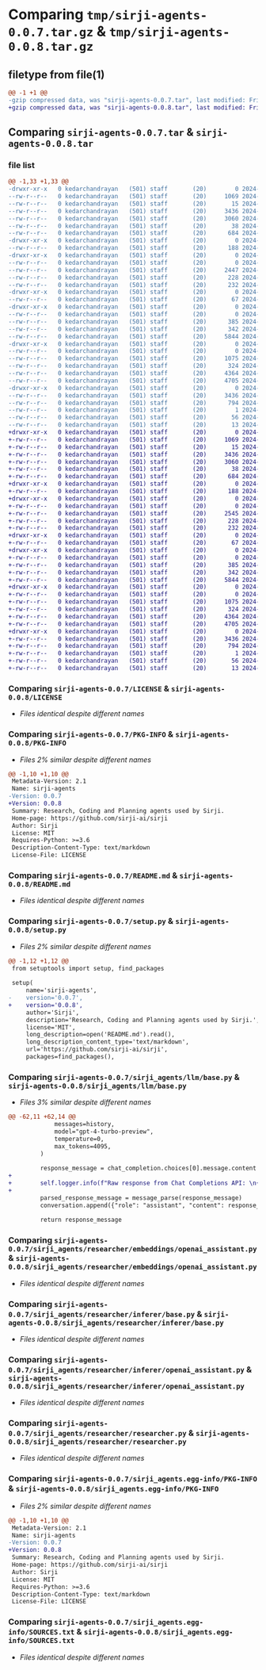 # Comparing `tmp/sirji-agents-0.0.7.tar.gz` & `tmp/sirji-agents-0.0.8.tar.gz`

## filetype from file(1)

```diff
@@ -1 +1 @@
-gzip compressed data, was "sirji-agents-0.0.7.tar", last modified: Fri Apr  5 12:37:24 2024, max compression
+gzip compressed data, was "sirji-agents-0.0.8.tar", last modified: Fri Apr  5 13:25:47 2024, max compression
```

## Comparing `sirji-agents-0.0.7.tar` & `sirji-agents-0.0.8.tar`

### file list

```diff
@@ -1,33 +1,33 @@
-drwxr-xr-x   0 kedarchandrayan   (501) staff       (20)        0 2024-04-05 12:37:24.314843 sirji-agents-0.0.7/
--rw-r--r--   0 kedarchandrayan   (501) staff       (20)     1069 2024-04-05 12:37:19.000000 sirji-agents-0.0.7/LICENSE
--rw-r--r--   0 kedarchandrayan   (501) staff       (20)       15 2024-04-05 12:37:19.000000 sirji-agents-0.0.7/MANIFEST.in
--rw-r--r--   0 kedarchandrayan   (501) staff       (20)     3436 2024-04-05 12:37:24.314363 sirji-agents-0.0.7/PKG-INFO
--rw-r--r--   0 kedarchandrayan   (501) staff       (20)     3060 2024-04-05 12:37:19.000000 sirji-agents-0.0.7/README.md
--rw-r--r--   0 kedarchandrayan   (501) staff       (20)       38 2024-04-05 12:37:24.314955 sirji-agents-0.0.7/setup.cfg
--rw-r--r--   0 kedarchandrayan   (501) staff       (20)      684 2024-04-05 12:37:19.000000 sirji-agents-0.0.7/setup.py
-drwxr-xr-x   0 kedarchandrayan   (501) staff       (20)        0 2024-04-05 12:37:24.306300 sirji-agents-0.0.7/sirji_agents/
--rw-r--r--   0 kedarchandrayan   (501) staff       (20)      188 2024-04-05 12:37:19.000000 sirji-agents-0.0.7/sirji_agents/__init__.py
-drwxr-xr-x   0 kedarchandrayan   (501) staff       (20)        0 2024-04-05 12:37:24.309641 sirji-agents-0.0.7/sirji_agents/llm/
--rw-r--r--   0 kedarchandrayan   (501) staff       (20)        0 2024-04-05 12:37:19.000000 sirji-agents-0.0.7/sirji_agents/llm/__init__.py
--rw-r--r--   0 kedarchandrayan   (501) staff       (20)     2447 2024-04-05 12:37:19.000000 sirji-agents-0.0.7/sirji_agents/llm/base.py
--rw-r--r--   0 kedarchandrayan   (501) staff       (20)      228 2024-04-05 12:37:19.000000 sirji-agents-0.0.7/sirji_agents/llm/coder.py
--rw-r--r--   0 kedarchandrayan   (501) staff       (20)      232 2024-04-05 12:37:19.000000 sirji-agents-0.0.7/sirji_agents/llm/planner.py
-drwxr-xr-x   0 kedarchandrayan   (501) staff       (20)        0 2024-04-05 12:37:24.310371 sirji-agents-0.0.7/sirji_agents/researcher/
--rw-r--r--   0 kedarchandrayan   (501) staff       (20)       67 2024-04-05 12:37:19.000000 sirji-agents-0.0.7/sirji_agents/researcher/__init__.py
-drwxr-xr-x   0 kedarchandrayan   (501) staff       (20)        0 2024-04-05 12:37:24.311843 sirji-agents-0.0.7/sirji_agents/researcher/embeddings/
--rw-r--r--   0 kedarchandrayan   (501) staff       (20)        0 2024-04-05 12:37:19.000000 sirji-agents-0.0.7/sirji_agents/researcher/embeddings/__init__.py
--rw-r--r--   0 kedarchandrayan   (501) staff       (20)      385 2024-04-05 12:37:19.000000 sirji-agents-0.0.7/sirji_agents/researcher/embeddings/base.py
--rw-r--r--   0 kedarchandrayan   (501) staff       (20)      342 2024-04-05 12:37:19.000000 sirji-agents-0.0.7/sirji_agents/researcher/embeddings/factory.py
--rw-r--r--   0 kedarchandrayan   (501) staff       (20)     5844 2024-04-05 12:37:19.000000 sirji-agents-0.0.7/sirji_agents/researcher/embeddings/openai_assistant.py
-drwxr-xr-x   0 kedarchandrayan   (501) staff       (20)        0 2024-04-05 12:37:24.313327 sirji-agents-0.0.7/sirji_agents/researcher/inferer/
--rw-r--r--   0 kedarchandrayan   (501) staff       (20)        0 2024-04-05 12:37:19.000000 sirji-agents-0.0.7/sirji_agents/researcher/inferer/__init__.py
--rw-r--r--   0 kedarchandrayan   (501) staff       (20)     1075 2024-04-05 12:37:19.000000 sirji-agents-0.0.7/sirji_agents/researcher/inferer/base.py
--rw-r--r--   0 kedarchandrayan   (501) staff       (20)      324 2024-04-05 12:37:19.000000 sirji-agents-0.0.7/sirji_agents/researcher/inferer/factory.py
--rw-r--r--   0 kedarchandrayan   (501) staff       (20)     4364 2024-04-05 12:37:19.000000 sirji-agents-0.0.7/sirji_agents/researcher/inferer/openai_assistant.py
--rw-r--r--   0 kedarchandrayan   (501) staff       (20)     4705 2024-04-05 12:37:19.000000 sirji-agents-0.0.7/sirji_agents/researcher/researcher.py
-drwxr-xr-x   0 kedarchandrayan   (501) staff       (20)        0 2024-04-05 12:37:24.313836 sirji-agents-0.0.7/sirji_agents.egg-info/
--rw-r--r--   0 kedarchandrayan   (501) staff       (20)     3436 2024-04-05 12:37:24.000000 sirji-agents-0.0.7/sirji_agents.egg-info/PKG-INFO
--rw-r--r--   0 kedarchandrayan   (501) staff       (20)      794 2024-04-05 12:37:24.000000 sirji-agents-0.0.7/sirji_agents.egg-info/SOURCES.txt
--rw-r--r--   0 kedarchandrayan   (501) staff       (20)        1 2024-04-05 12:37:24.000000 sirji-agents-0.0.7/sirji_agents.egg-info/dependency_links.txt
--rw-r--r--   0 kedarchandrayan   (501) staff       (20)       56 2024-04-05 12:37:24.000000 sirji-agents-0.0.7/sirji_agents.egg-info/requires.txt
--rw-r--r--   0 kedarchandrayan   (501) staff       (20)       13 2024-04-05 12:37:24.000000 sirji-agents-0.0.7/sirji_agents.egg-info/top_level.txt
+drwxr-xr-x   0 kedarchandrayan   (501) staff       (20)        0 2024-04-05 13:25:47.587227 sirji-agents-0.0.8/
+-rw-r--r--   0 kedarchandrayan   (501) staff       (20)     1069 2024-04-05 13:25:43.000000 sirji-agents-0.0.8/LICENSE
+-rw-r--r--   0 kedarchandrayan   (501) staff       (20)       15 2024-04-05 13:25:43.000000 sirji-agents-0.0.8/MANIFEST.in
+-rw-r--r--   0 kedarchandrayan   (501) staff       (20)     3436 2024-04-05 13:25:47.585115 sirji-agents-0.0.8/PKG-INFO
+-rw-r--r--   0 kedarchandrayan   (501) staff       (20)     3060 2024-04-05 13:25:43.000000 sirji-agents-0.0.8/README.md
+-rw-r--r--   0 kedarchandrayan   (501) staff       (20)       38 2024-04-05 13:25:47.587534 sirji-agents-0.0.8/setup.cfg
+-rw-r--r--   0 kedarchandrayan   (501) staff       (20)      684 2024-04-05 13:25:43.000000 sirji-agents-0.0.8/setup.py
+drwxr-xr-x   0 kedarchandrayan   (501) staff       (20)        0 2024-04-05 13:25:47.569756 sirji-agents-0.0.8/sirji_agents/
+-rw-r--r--   0 kedarchandrayan   (501) staff       (20)      188 2024-04-05 13:25:43.000000 sirji-agents-0.0.8/sirji_agents/__init__.py
+drwxr-xr-x   0 kedarchandrayan   (501) staff       (20)        0 2024-04-05 13:25:47.574743 sirji-agents-0.0.8/sirji_agents/llm/
+-rw-r--r--   0 kedarchandrayan   (501) staff       (20)        0 2024-04-05 13:25:43.000000 sirji-agents-0.0.8/sirji_agents/llm/__init__.py
+-rw-r--r--   0 kedarchandrayan   (501) staff       (20)     2545 2024-04-05 13:25:43.000000 sirji-agents-0.0.8/sirji_agents/llm/base.py
+-rw-r--r--   0 kedarchandrayan   (501) staff       (20)      228 2024-04-05 13:25:43.000000 sirji-agents-0.0.8/sirji_agents/llm/coder.py
+-rw-r--r--   0 kedarchandrayan   (501) staff       (20)      232 2024-04-05 13:25:43.000000 sirji-agents-0.0.8/sirji_agents/llm/planner.py
+drwxr-xr-x   0 kedarchandrayan   (501) staff       (20)        0 2024-04-05 13:25:47.575730 sirji-agents-0.0.8/sirji_agents/researcher/
+-rw-r--r--   0 kedarchandrayan   (501) staff       (20)       67 2024-04-05 13:25:43.000000 sirji-agents-0.0.8/sirji_agents/researcher/__init__.py
+drwxr-xr-x   0 kedarchandrayan   (501) staff       (20)        0 2024-04-05 13:25:47.578370 sirji-agents-0.0.8/sirji_agents/researcher/embeddings/
+-rw-r--r--   0 kedarchandrayan   (501) staff       (20)        0 2024-04-05 13:25:43.000000 sirji-agents-0.0.8/sirji_agents/researcher/embeddings/__init__.py
+-rw-r--r--   0 kedarchandrayan   (501) staff       (20)      385 2024-04-05 13:25:43.000000 sirji-agents-0.0.8/sirji_agents/researcher/embeddings/base.py
+-rw-r--r--   0 kedarchandrayan   (501) staff       (20)      342 2024-04-05 13:25:43.000000 sirji-agents-0.0.8/sirji_agents/researcher/embeddings/factory.py
+-rw-r--r--   0 kedarchandrayan   (501) staff       (20)     5844 2024-04-05 13:25:43.000000 sirji-agents-0.0.8/sirji_agents/researcher/embeddings/openai_assistant.py
+drwxr-xr-x   0 kedarchandrayan   (501) staff       (20)        0 2024-04-05 13:25:47.581852 sirji-agents-0.0.8/sirji_agents/researcher/inferer/
+-rw-r--r--   0 kedarchandrayan   (501) staff       (20)        0 2024-04-05 13:25:43.000000 sirji-agents-0.0.8/sirji_agents/researcher/inferer/__init__.py
+-rw-r--r--   0 kedarchandrayan   (501) staff       (20)     1075 2024-04-05 13:25:43.000000 sirji-agents-0.0.8/sirji_agents/researcher/inferer/base.py
+-rw-r--r--   0 kedarchandrayan   (501) staff       (20)      324 2024-04-05 13:25:43.000000 sirji-agents-0.0.8/sirji_agents/researcher/inferer/factory.py
+-rw-r--r--   0 kedarchandrayan   (501) staff       (20)     4364 2024-04-05 13:25:43.000000 sirji-agents-0.0.8/sirji_agents/researcher/inferer/openai_assistant.py
+-rw-r--r--   0 kedarchandrayan   (501) staff       (20)     4705 2024-04-05 13:25:43.000000 sirji-agents-0.0.8/sirji_agents/researcher/researcher.py
+drwxr-xr-x   0 kedarchandrayan   (501) staff       (20)        0 2024-04-05 13:25:47.583593 sirji-agents-0.0.8/sirji_agents.egg-info/
+-rw-r--r--   0 kedarchandrayan   (501) staff       (20)     3436 2024-04-05 13:25:47.000000 sirji-agents-0.0.8/sirji_agents.egg-info/PKG-INFO
+-rw-r--r--   0 kedarchandrayan   (501) staff       (20)      794 2024-04-05 13:25:47.000000 sirji-agents-0.0.8/sirji_agents.egg-info/SOURCES.txt
+-rw-r--r--   0 kedarchandrayan   (501) staff       (20)        1 2024-04-05 13:25:47.000000 sirji-agents-0.0.8/sirji_agents.egg-info/dependency_links.txt
+-rw-r--r--   0 kedarchandrayan   (501) staff       (20)       56 2024-04-05 13:25:47.000000 sirji-agents-0.0.8/sirji_agents.egg-info/requires.txt
+-rw-r--r--   0 kedarchandrayan   (501) staff       (20)       13 2024-04-05 13:25:47.000000 sirji-agents-0.0.8/sirji_agents.egg-info/top_level.txt
```

### Comparing `sirji-agents-0.0.7/LICENSE` & `sirji-agents-0.0.8/LICENSE`

 * *Files identical despite different names*

### Comparing `sirji-agents-0.0.7/PKG-INFO` & `sirji-agents-0.0.8/PKG-INFO`

 * *Files 2% similar despite different names*

```diff
@@ -1,10 +1,10 @@
 Metadata-Version: 2.1
 Name: sirji-agents
-Version: 0.0.7
+Version: 0.0.8
 Summary: Research, Coding and Planning agents used by Sirji.
 Home-page: https://github.com/sirji-ai/sirji
 Author: Sirji
 License: MIT
 Requires-Python: >=3.6
 Description-Content-Type: text/markdown
 License-File: LICENSE
```

### Comparing `sirji-agents-0.0.7/README.md` & `sirji-agents-0.0.8/README.md`

 * *Files identical despite different names*

### Comparing `sirji-agents-0.0.7/setup.py` & `sirji-agents-0.0.8/setup.py`

 * *Files 2% similar despite different names*

```diff
@@ -1,12 +1,12 @@
 from setuptools import setup, find_packages
 
 setup(
     name='sirji-agents',
-    version='0.0.7',
+    version='0.0.8',
     author='Sirji',
     description='Research, Coding and Planning agents used by Sirji.',
     license='MIT',
     long_description=open('README.md').read(),
     long_description_content_type='text/markdown',
     url='https://github.com/sirji-ai/sirji',
     packages=find_packages(),
```

### Comparing `sirji-agents-0.0.7/sirji_agents/llm/base.py` & `sirji-agents-0.0.8/sirji_agents/llm/base.py`

 * *Files 3% similar despite different names*

```diff
@@ -62,11 +62,14 @@
             messages=history,
             model="gpt-4-turbo-preview",
             temperature=0,
             max_tokens=4095,
         )
 
         response_message = chat_completion.choices[0].message.content
+
+        self.logger.info(f"Raw response from Chat Completions API: \n{response_message}\n\n\n")
+
         parsed_response_message = message_parse(response_message)
         conversation.append({"role": "assistant", "content": response_message, "parsed_content": parsed_response_message})
 
         return response_message
```

### Comparing `sirji-agents-0.0.7/sirji_agents/researcher/embeddings/openai_assistant.py` & `sirji-agents-0.0.8/sirji_agents/researcher/embeddings/openai_assistant.py`

 * *Files identical despite different names*

### Comparing `sirji-agents-0.0.7/sirji_agents/researcher/inferer/base.py` & `sirji-agents-0.0.8/sirji_agents/researcher/inferer/base.py`

 * *Files identical despite different names*

### Comparing `sirji-agents-0.0.7/sirji_agents/researcher/inferer/openai_assistant.py` & `sirji-agents-0.0.8/sirji_agents/researcher/inferer/openai_assistant.py`

 * *Files identical despite different names*

### Comparing `sirji-agents-0.0.7/sirji_agents/researcher/researcher.py` & `sirji-agents-0.0.8/sirji_agents/researcher/researcher.py`

 * *Files identical despite different names*

### Comparing `sirji-agents-0.0.7/sirji_agents.egg-info/PKG-INFO` & `sirji-agents-0.0.8/sirji_agents.egg-info/PKG-INFO`

 * *Files 2% similar despite different names*

```diff
@@ -1,10 +1,10 @@
 Metadata-Version: 2.1
 Name: sirji-agents
-Version: 0.0.7
+Version: 0.0.8
 Summary: Research, Coding and Planning agents used by Sirji.
 Home-page: https://github.com/sirji-ai/sirji
 Author: Sirji
 License: MIT
 Requires-Python: >=3.6
 Description-Content-Type: text/markdown
 License-File: LICENSE
```

### Comparing `sirji-agents-0.0.7/sirji_agents.egg-info/SOURCES.txt` & `sirji-agents-0.0.8/sirji_agents.egg-info/SOURCES.txt`

 * *Files identical despite different names*

